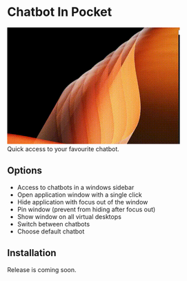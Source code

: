 # Chatbot In Pocket

<img src="preview.gif"><br>
Quick access to your favourite chatbot.

## Options
- Access to chatbots in a windows sidebar
- Open application window with a single click
- Hide application with focus out of the window
- Pin window (prevent from hiding after focus out)
- Show window on all virtual desktops
- Switch between chatbots
- Choose default chatbot

## Installation
<!-- Download [Setup File](https://github.com/erfanGharib/chatbot-in-pocket/releases/latest/download/chatbot-in-pocket-setup.msi) and follow the installation wizard. -->
Release is coming soon.

